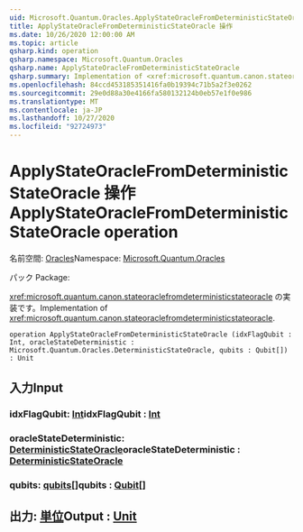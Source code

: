 ```yaml
---
uid: Microsoft.Quantum.Oracles.ApplyStateOracleFromDeterministicStateOracle
title: ApplyStateOracleFromDeterministicStateOracle 操作
ms.date: 10/26/2020 12:00:00 AM
ms.topic: article
qsharp.kind: operation
qsharp.namespace: Microsoft.Quantum.Oracles
qsharp.name: ApplyStateOracleFromDeterministicStateOracle
qsharp.summary: Implementation of <xref:microsoft.quantum.canon.stateoraclefromdeterministicstateoracle>.
ms.openlocfilehash: 84ccd453185351416fa0b19394c71b5a2f3e0262
ms.sourcegitcommit: 29e0d88a30e4166fa580132124b0eb57e1f0e986
ms.translationtype: MT
ms.contentlocale: ja-JP
ms.lasthandoff: 10/27/2020
ms.locfileid: "92724973"
---
```

# <a name="applystateoraclefromdeterministicstateoracle-operation"></a><span data-ttu-id="02aee-102">ApplyStateOracleFromDeterministicStateOracle 操作</span><span class="sxs-lookup"><span data-stu-id="02aee-102">ApplyStateOracleFromDeterministicStateOracle operation</span></span>

<span data-ttu-id="02aee-103">名前空間: [Oracles](xref:Microsoft.Quantum.Oracles)</span><span class="sxs-lookup"><span data-stu-id="02aee-103">Namespace: [Microsoft.Quantum.Oracles](xref:Microsoft.Quantum.Oracles)</span></span>

<span data-ttu-id="02aee-104">パック [](https://nuget.org/packages/)</span><span class="sxs-lookup"><span data-stu-id="02aee-104">Package: [](https://nuget.org/packages/)</span></span>


<span data-ttu-id="02aee-105"><xref:microsoft.quantum.canon.stateoraclefromdeterministicstateoracle> の実装です。</span><span class="sxs-lookup"><span data-stu-id="02aee-105">Implementation of <xref:microsoft.quantum.canon.stateoraclefromdeterministicstateoracle>.</span></span>

```qsharp
operation ApplyStateOracleFromDeterministicStateOracle (idxFlagQubit : Int, oracleStateDeterministic : Microsoft.Quantum.Oracles.DeterministicStateOracle, qubits : Qubit[]) : Unit
```


## <a name="input"></a><span data-ttu-id="02aee-106">入力</span><span class="sxs-lookup"><span data-stu-id="02aee-106">Input</span></span>

### <a name="idxflagqubit--int"></a><span data-ttu-id="02aee-107">idxFlagQubit: [Int](xref:microsoft.quantum.lang-ref.int)</span><span class="sxs-lookup"><span data-stu-id="02aee-107">idxFlagQubit : [Int](xref:microsoft.quantum.lang-ref.int)</span></span>




### <a name="oraclestatedeterministic--deterministicstateoracle"></a><span data-ttu-id="02aee-108">oracleStateDeterministic: [DeterministicStateOracle](xref:Microsoft.Quantum.Oracles.DeterministicStateOracle)</span><span class="sxs-lookup"><span data-stu-id="02aee-108">oracleStateDeterministic : [DeterministicStateOracle](xref:Microsoft.Quantum.Oracles.DeterministicStateOracle)</span></span>




### <a name="qubits--qubit"></a><span data-ttu-id="02aee-109">qubits: [qubits](xref:microsoft.quantum.lang-ref.qubit)[]</span><span class="sxs-lookup"><span data-stu-id="02aee-109">qubits : [Qubit](xref:microsoft.quantum.lang-ref.qubit)[]</span></span>





## <a name="output--unit"></a><span data-ttu-id="02aee-110">出力: [単位](xref:microsoft.quantum.lang-ref.unit)</span><span class="sxs-lookup"><span data-stu-id="02aee-110">Output : [Unit](xref:microsoft.quantum.lang-ref.unit)</span></span>

